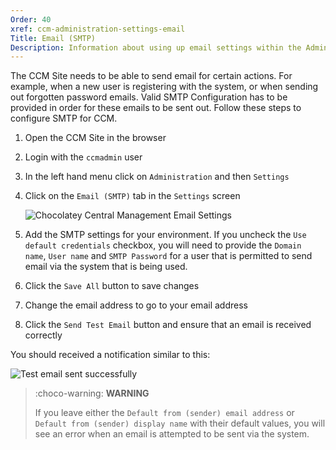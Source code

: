 ```yaml
---
Order: 40
xref: ccm-administration-settings-email
Title: Email (SMTP)
Description: Information about using up email settings within the Administration Settings screen
---
```


The CCM Site needs to be able to send email for certain actions.  For example, when a new user is registering with the system, or when sending out forgotten password emails.  Valid SMTP Configuration has to be provided in order for these emails to be sent out.  Follow these steps to configure SMTP for CCM.

1. Open the CCM Site in the browser
1. Login with the `ccmadmin` user
1. In the left hand menu click on `Administration` and then `Settings`
1. Click on the `Email (SMTP)` tab in the `Settings` screen

    ![Chocolatey Central Management Email Settings](/assets/images/ccm/setup/email/ccm-email-settings.png)

1. Add the SMTP settings for your environment.  If you uncheck the `Use default credentials` checkbox, you will need to provide the `Domain name`, `User name` and `SMTP Password` for a user that is permitted to send email via the system that is being used.
1. Click the `Save All` button to save changes
1. Change the email address to go to your email address
1. Click the `Send Test Email` button and ensure that an email is received correctly

You should received a notification similar to this:

![Test email sent successfully](/assets/images/features/ccm/test_email_sent_correctly.png)

> :choco-warning: **WARNING**
>
> If you leave either the `Default from (sender) email address` or `Default from (sender) display name` with their default values, you will see an error when an email is attempted to be sent via the system.